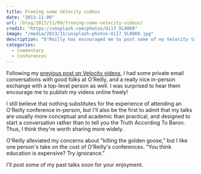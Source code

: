 ```yaml
---
title: Freeing some Velocity videos
date: "2013-11-09"
url: /blog/2013/11/09/freeing-some-velocity-videos/
credit: "https://unsplash.com/photos/Ui17_VL98K0"
image: "/media/2013/11/unsplash-photos-Ui17_VL98K0.jpg"
description: "O'Reilly has encouraged me to post some of my Velocity talks online."
categories:
  - Commentary
  - Conferences
---
```

Following my [previous post on Velocity videos](/blog/2013/10/24/should-velocity-videos-be-free/ "Should Velocity videos be free?"), I had some private email conversations with good folks at O'Reilly, and a really nice in-person exchange with a top-level person as well. I was surprised to hear them encourage me to publish my videos online freely! 

<!--more-->

I still believe that nothing substitutes for the experience of attending an O'Reilly conference in-person, but I'll also be the first to admit that my talks are usually more conceptual and academic than practical, and designed to start a conversation rather than to tell you the Truth According To Baron. Thus, I think they're worth sharing more widely. 

O'Reilly alleviated my concerns about "killing the golden goose," but I like one person's take on the cost of O'Reilly's conferences. "You think education is expensive? Try ignorance." 

I'll post some of my past talks soon for your enjoyment.


